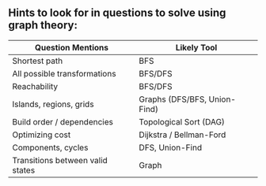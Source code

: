 ## Hints to look for in questions to solve using graph theory:

| Question Mentions | Likely Tool |
| ---------------- | ------------ |
Shortest path | BFS
All possible transformations | BFS/DFS
Reachability| BFS/DFS
Islands, regions, grids | Graphs (DFS/BFS, Union-Find)
Build order / dependencies | Topological Sort (DAG)
Optimizing cost | Dijkstra / Bellman-Ford
Components, cycles | DFS, Union-Find
Transitions between valid states  | Graph
